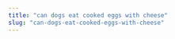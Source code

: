 ```yaml
---
title: "can dogs eat cooked eggs with cheese"
slug: "can-dogs-eat-cooked-eggs-with-cheese"
---
```


